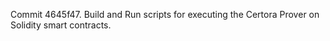 Commit 4645f47.                    Build and Run scripts for executing the Certora Prover on Solidity smart contracts.